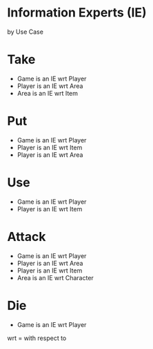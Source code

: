 Information Experts (IE)
========================
by Use Case

# Take

* Game is an IE wrt Player
* Player is an IE wrt Area
* Area is an IE wrt Item

# Put

* Game is an IE wrt Player
* Player is an IE wrt Item
* Player is an IE wrt Area

# Use

* Game is an IE wrt Player
* Player is an IE wrt Item

# Attack

* Game is an IE wrt Player
* Player is an IE wrt Area
* Player is an IE wrt Item
* Area is an IE wrt Character

# Die

* Game is an IE wrt Player


wrt = with respect to
